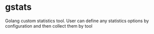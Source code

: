 # gstats
Golang custom statistics tool. User can define any statistics options by configuration and then collect them by tool
